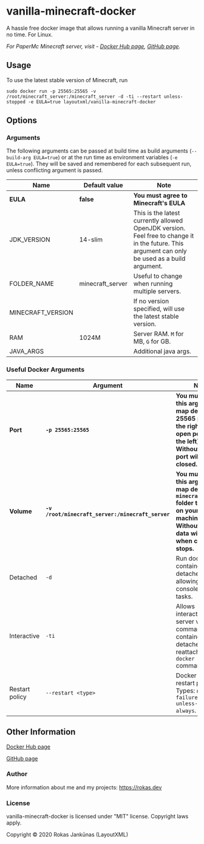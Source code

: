 # vanilla-minecraft-docker

A hassle free docker image that allows running a vanilla Minecraft server in no time. For Linux.

*For PaperMc Minecraft server, visit - [Docker Hub page](https://hub.docker.com/r/layoutxml/papermc-docker), [GitHub page](https://github.com/LayoutXML/papermc-docker).*

## Usage

To use the latest stable version of Minecraft, run
```
sudo docker run -p 25565:25565 -v /root/minecraft_server:/minecraft_server -d -ti --restart unless-stopped -e EULA=true layoutxml/vanilla-minecraft-docker
```

## Options

### Arguments

The following arguments can be passed at build time as build arguments (``--build-arg EULA=true``) or at the run time as environment variables (``-e EULA=true``). They will be saved and remembered for each subsequent run, unless conflicting argument is passed.

Name|Default value|Note
-|-|-
**EULA**|**false**|**You must agree to Minecraft's EULA**
JDK_VERSION|14-slim|This is the latest currently allowed OpenJDK version. Feel free to change it in the future. This argument can only be used as a build argument.
FOLDER_NAME|minecraft_server|Useful to change when running multiple servers.
MINECRAFT_VERSION||If no version specified, will use the latest stable version.
RAM|1024M|Server RAM. `M` for MB, `G` for GB.
JAVA_ARGS||Additional java args.

### Useful Docker Arguments

Name|Argument|Note
-|-|-
**Port**|**``-p 25565:25565``**|**You must use this argument to map default 25565 port (on the right) to any open port (on the left). Without it, the port will remain closed.**
**Volume**|**``-v /root/minecraft_server:/minecraft_server``**|**You must use this argument to map default ``minecraft_server`` folder to a folder on your machine. Without it, the data will be lost when container stops.**
Detached|``-d``|Run docker container in a detached way, allowing use of console for other tasks.
Interactive|``-ti``|Allows interacting with server via commands when container not detached (or reattached via `docker attach` command).
Restart policy|``--restart <type>``|Docker container restart policy. Types: ``no / on-failure / unless-stopped / always``.

## Other Information

[Docker Hub page](https://hub.docker.com/r/layoutxml/vanilla-minecraft-docker)

[GitHub page](https://github.com/LayoutXML/vanilla-minecraft-docker)

### Author

More information about me and my projects: https://rokas.dev

### License

vanilla-minecraft-docker is licensed under "MIT" license. Copyright laws apply.

Copyright © 2020 Rokas Jankūnas (LayoutXML)
